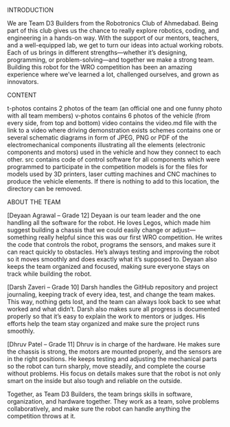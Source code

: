 INTRODUCTION

We are Team D3 Builders from the Robotronics Club of Ahmedabad. Being part of this club gives us the chance to really explore robotics, coding, and engineering in a hands-on way. With the support of our mentors, teachers, and a well-equipped lab, we get to turn our ideas into actual working robots. Each of us brings in different strengths—whether it’s designing, programming, or problem-solving—and together we make a strong team. Building this robot for the WRO competition has been an amazing experience where we’ve learned a lot, challenged ourselves, and grown as innovators.

CONTENT

t-photos contains 2 photos of the team (an official one and one funny photo with all team members)
v-photos contains 6 photos of the vehicle (from every side, from top and bottom)
video contains the video.md file with the link to a video where driving demonstration exists
schemes contains one or several schematic diagrams in form of JPEG, PNG or PDF of the electromechanical components illustrating all the elements (electronic components and motors) used in the vehicle and how they connect to each other.
src contains code of control software for all components which were programmed to participate in the competition
models is for the files for models used by 3D printers, laser cutting machines and CNC machines to produce the vehicle elements. If there is nothing to add to this location, the directory can be removed.


ABOUT THE TEAM

[Deyaan Agrawal – Grade 12]
Deyaan is our team leader and the one handling all the software for the robot. He loves Legos, which made him suggest building a chassis that we could easily change or adjust—something really helpful since this was our first WRO competition. He writes the code that controls the robot, programs the sensors, and makes sure it can react quickly to obstacles. He’s always testing and improving the robot so it moves smoothly and does exactly what it’s supposed to. Deyaan also keeps the team organized and focused, making sure everyone stays on track while building the robot.

[Darsh Zaveri – Grade 10]
Darsh handles the GitHub repository and project journaling, keeping track of every idea, test, and change the team makes. This way, nothing gets lost, and the team can always look back to see what worked and what didn’t. Darsh also makes sure all progress is documented properly so that it’s easy to explain the work to mentors or judges. His efforts help the team stay organized and make sure the project runs smoothly.

[Dhruv Patel – Grade 11]
Dhruv is in charge of the hardware. He makes sure the chassis is strong, the motors are mounted properly, and the sensors are in the right positions. He keeps testing and adjusting the mechanical parts so the robot can turn sharply, move steadily, and complete the course without problems. His focus on details makes sure that the robot is not only smart on the inside but also tough and reliable on the outside.

Together, as Team D3 Builders, the team brings skills in software, organization, and hardware together. They work as a team, solve problems collaboratively, and make sure the robot can handle anything the competition throws at it.
